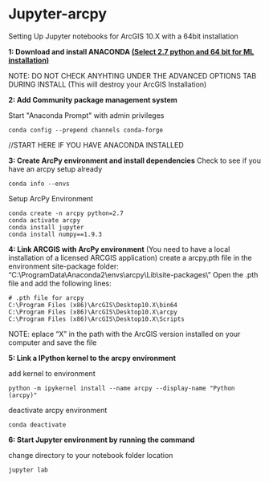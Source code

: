 # Jupyter-arcpy
Setting Up Jupyter notebooks for ArcGIS 10.X with a 64bit installation

**1: Download and install ANACONDA [(Select 2.7 python and 64 bit for ML installation)](https://www.anaconda.com/download/#windows)**

NOTE: DO NOT CHECK ANYHTING UNDER THE ADVANCED OPTIONS TAB DURING INSTALL (This will destroy your ArcGIS Installation)

**2: Add Community package management system**

Start "Anaconda Prompt" with admin privileges
```
conda config --prepend channels conda-forge
```
//START HERE IF YOU HAVE ANACONDA INSTALLED

**3: Create ArcPy environment and install dependencies**
Check to see if you have an arcpy setup already
```
conda info --envs
```
Setup ArcPy Environment
```
conda create -n arcpy python=2.7
conda activate arcpy
conda install jupyter
conda install numpy==1.9.3
```

**4: Link ARCGIS with ArcPy environment**
(You need to have a local installation of a licensed ARCGIS application)
create a arcpy.pth file in the environment site-package folder: “C:\ProgramData\Anaconda2\envs\arcpy\Lib\site-packages\”
Open the .pth file and add the following lines:
```
# .pth file for arcpy
C:\Program Files (x86)\ArcGIS\Desktop10.X\bin64 
C:\Program Files (x86)\ArcGIS\Desktop10.X\arcpy
C:\Program Files (x86)\ArcGIS\Desktop10.X\Scripts
```

NOTE: eplace “X” in the path with the ArcGIS version installed on your computer and save the file

**5: Link a IPython kernel to the arcpy environment**

add kernel to environment
```
python -m ipykernel install --name arcpy --display-name "Python (arcpy)"
```
deactivate arcpy environment
```
conda deactivate
```
**6: Start Jupyter environment by running the command**

change directory to your notebook folder location
```
jupyter lab
```
